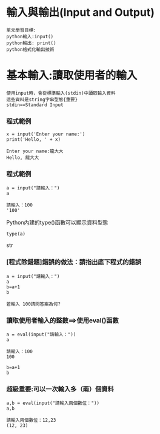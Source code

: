 # 輸入與輸出(Input and Output)
```
單元學習目標:
python輸入:input()
python輸出: print()
python格式化輸出技術
```

# 基本輸入:讀取使用者的輸入
```
使用input時，會從標準輸入(stdin)中讀取輸入資料
這些資料是string字串型態{重要}
stdin==Standard Input
```
### 程式範例 
```
x = input('Enter your name:')
print('Hello, ' + x)
```
```
Enter your name:龍大大
Hello, 龍大大
```
### 程式範例 
```
a = input("請輸入：")
a
```
```
請輸入：100
'100'
```

Python內建的type()函數可以顯示資料型態
```
type(a)
```
str

### [程式除錯題]錯誤的做法：請指出底下程式的錯誤
```
a = input("請輸入：")
a
b=a+1
b
```
```
若輸入 100請問答案為何?
```

### 讀取使用者輸入的整數==>使用eval()函數
```
a = eval(input("請輸入："))
a
```
```
請輸入：100
100
```
```
b=a+1
b
```
### 超級重要:可以一次輸入多（兩）個資料
```
a,b = eval(input("請輸入兩個數位："))
a,b
```
```
請輸入兩個數位：12,23
(12, 23)
```
```
